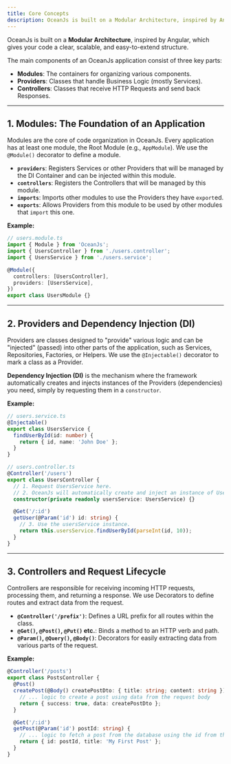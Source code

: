 ```yaml
---
title: Core Concepts
description: OceanJs is built on a Modular Architecture, inspired by Angular, which gives your code a clear, scalable, and easy-to-extend structure.
---
```


OceanJs is built on a **Modular Architecture**, inspired by Angular, which gives your code a clear, scalable, and easy-to-extend structure.

The main components of an OceanJs application consist of three key parts:

- **Modules**: The containers for organizing various components.
- **Providers**: Classes that handle Business Logic (mostly Services).
- **Controllers**: Classes that receive HTTP Requests and send back Responses.

---

## 1. Modules: The Foundation of an Application

Modules are the core of code organization in OceanJs. Every application has at least one module, the Root Module (e.g., `AppModule`). We use the `@Module()` decorator to define a module.

- **`providers`**: Registers Services or other Providers that will be managed by the DI Container and can be injected within this module.
- **`controllers`**: Registers the Controllers that will be managed by this module.
- **`imports`**: Imports other modules to use the Providers they have `export`ed.
- **`exports`**: Allows Providers from this module to be used by other modules that `import` this one.

**Example:**

```typescript
// users.module.ts
import { Module } from 'OceanJs';
import { UsersController } from './users.controller';
import { UsersService } from './users.service';

@Module({
  controllers: [UsersController],
  providers: [UsersService],
})
export class UsersModule {}
```

---

## 2. Providers and Dependency Injection (DI)

Providers are classes designed to "provide" various logic and can be "injected" (passed) into other parts of the application, such as Services, Repositories, Factories, or Helpers. We use the `@Injectable()` decorator to mark a class as a Provider.

**Dependency Injection (DI)** is the mechanism where the framework automatically creates and injects instances of the Providers (dependencies) you need, simply by requesting them in a `constructor`.

**Example:**

```typescript
// users.service.ts
@Injectable()
export class UsersService {
  findUserById(id: number) {
    return { id, name: 'John Doe' };
  }
}

// users.controller.ts
@Controller('/users')
export class UsersController {
  // 1. Request UsersService here.
  // 2. OceanJs will automatically create and inject an instance of UsersService.
  constructor(private readonly usersService: UsersService) {}

  @Get('/:id')
  getUser(@Param('id') id: string) {
    // 3. Use the usersService instance.
    return this.usersService.findUserById(parseInt(id, 10));
  }
}
```

---

## 3. Controllers and Request Lifecycle

Controllers are responsible for receiving incoming HTTP requests, processing them, and returning a response. We use Decorators to define routes and extract data from the request.

- **`@Controller('/prefix')`**: Defines a URL prefix for all routes within the class.
- **`@Get()`, `@Post()`, `@Put()` etc.**: Binds a method to an HTTP verb and path.
- **`@Param()`, `@Query()`, `@Body()`**: Decorators for easily extracting data from various parts of the request.

**Example:**

```typescript
@Controller('/posts')
export class PostsController {
  @Post()
  createPost(@Body() createPostDto: { title: string; content: string }) {
    // ... logic to create a post using data from the request body
    return { success: true, data: createPostDto };
  }

  @Get('/:id')
  getPost(@Param('id') postId: string) {
    // ... logic to fetch a post from the database using the id from the URL
    return { id: postId, title: 'My First Post' };
  }
}
```

